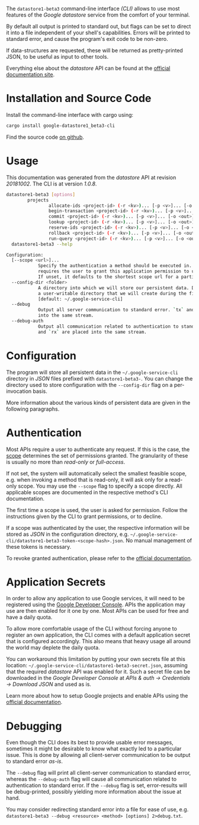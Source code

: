 <!---
DO NOT EDIT !
This file was generated automatically from 'src/mako/cli/README.md.mako'
DO NOT EDIT !
-->
The `datastore1-beta3` command-line interface *(CLI)* allows to use most features of the *Google datastore* service from the comfort of your terminal.

By default all output is printed to standard out, but flags can be set to direct it into a file independent of your shell's
capabilities. Errors will be printed to standard error, and cause the program's exit code to be non-zero.

If data-structures are requested, these will be returned as pretty-printed JSON, to be useful as input to other tools.

Everything else about the *datastore* API can be found at the
[official documentation site](https://cloud.google.com/datastore/).

# Installation and Source Code

Install the command-line interface with cargo using:

```bash
cargo install google-datastore1_beta3-cli
```

Find the source code [on github](https://github.com/Byron/google-apis-rs/tree/master/gen/datastore1_beta3-cli).

# Usage

This documentation was generated from the *datastore* API at revision *20181002*. The CLI is at version *1.0.8*.

```bash
datastore1-beta3 [options]
        projects
                allocate-ids <project-id> (-r <kv>)... [-p <v>]... [-o <out>]
                begin-transaction <project-id> (-r <kv>)... [-p <v>]... [-o <out>]
                commit <project-id> (-r <kv>)... [-p <v>]... [-o <out>]
                lookup <project-id> (-r <kv>)... [-p <v>]... [-o <out>]
                reserve-ids <project-id> (-r <kv>)... [-p <v>]... [-o <out>]
                rollback <project-id> (-r <kv>)... [-p <v>]... [-o <out>]
                run-query <project-id> (-r <kv>)... [-p <v>]... [-o <out>]
  datastore1-beta3 --help

Configuration:
  [--scope <url>]...
            Specify the authentication a method should be executed in. Each scope
            requires the user to grant this application permission to use it.
            If unset, it defaults to the shortest scope url for a particular method.
  --config-dir <folder>
            A directory into which we will store our persistent data. Defaults to
            a user-writable directory that we will create during the first invocation.
            [default: ~/.google-service-cli]
  --debug
            Output all server communication to standard error. `tx` and `rx` are placed
            into the same stream.
  --debug-auth
            Output all communication related to authentication to standard error. `tx`
            and `rx` are placed into the same stream.

```

# Configuration

The program will store all persistent data in the `~/.google-service-cli` directory in *JSON* files prefixed with `datastore1-beta3-`.  You can change the directory used to store configuration with the `--config-dir` flag on a per-invocation basis.

More information about the various kinds of persistent data are given in the following paragraphs.

# Authentication

Most APIs require a user to authenticate any request. If this is the case, the [scope][scopes] determines the 
set of permissions granted. The granularity of these is usually no more than *read-only* or *full-access*.

If not set, the system will automatically select the smallest feasible scope, e.g. when invoking a
method that is read-only, it will ask only for a read-only scope. 
You may use the `--scope` flag to specify a scope directly. 
All applicable scopes are documented in the respective method's CLI documentation.

The first time a scope is used, the user is asked for permission. Follow the instructions given 
by the CLI to grant permissions, or to decline.

If a scope was authenticated by the user, the respective information will be stored as *JSON* in the configuration
directory, e.g. `~/.google-service-cli/datastore1-beta3-token-<scope-hash>.json`. No manual management of these tokens
is necessary.

To revoke granted authentication, please refer to the [official documentation][revoke-access].

# Application Secrets

In order to allow any application to use Google services, it will need to be registered using the 
[Google Developer Console][google-dev-console]. APIs the application may use are then enabled for it
one by one. Most APIs can be used for free and have a daily quota.

To allow more comfortable usage of the CLI without forcing anyone to register an own application, the CLI
comes with a default application secret that is configured accordingly. This also means that heavy usage
all around the world may deplete the daily quota.

You can workaround this limitation by putting your own secrets file at this location: 
`~/.google-service-cli/datastore1-beta3-secret.json`, assuming that the required *datastore* API 
was enabled for it. Such a secret file can be downloaded in the *Google Developer Console* at 
*APIs & auth -> Credentials -> Download JSON* and used as is.

Learn more about how to setup Google projects and enable APIs using the [official documentation][google-project-new].


# Debugging

Even though the CLI does its best to provide usable error messages, sometimes it might be desirable to know
what exactly led to a particular issue. This is done by allowing all client-server communication to be 
output to standard error *as-is*.

The `--debug` flag will print all client-server communication to standard error, whereas the `--debug-auth` flag
will cause all communication related to authentication to standard error.
If the `--debug` flag is set, error-results will be debug-printed, possibly yielding more information about the 
issue at hand.

You may consider redirecting standard error into a file for ease of use, e.g. `datastore1-beta3 --debug <resource> <method> [options] 2>debug.txt`.


[scopes]: https://developers.google.com/+/api/oauth#scopes
[revoke-access]: http://webapps.stackexchange.com/a/30849
[google-dev-console]: https://console.developers.google.com/
[google-project-new]: https://developers.google.com/console/help/new/